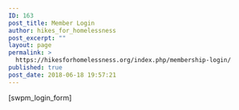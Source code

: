 ```yaml
---
ID: 163
post_title: Member Login
author: hikes_for_homelessness
post_excerpt: ""
layout: page
permalink: >
  https://hikesforhomelessness.org/index.php/membership-login/
published: true
post_date: 2018-06-18 19:57:21
---
```

[swpm_login_form]